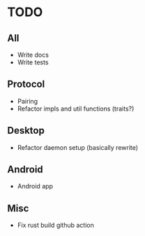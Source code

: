 # TODO

## All
- Write docs
- Write tests

## Protocol
- Pairing
- Refactor impls and util functions (traits?)

## Desktop
- Refactor daemon setup (basically rewrite)

## Android 
- Android app

## Misc
- Fix rust build github action
